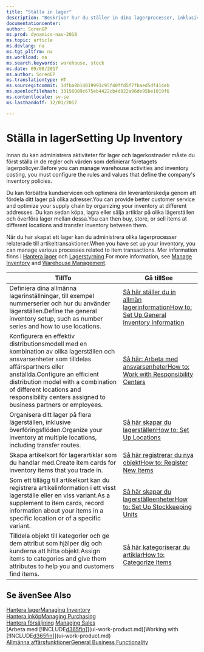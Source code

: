 ```yaml
---
title: "Ställa in lager"
description: "Beskriver hur du ställer in dina lagerprocesser, inklusive överföringsflöden och lagerställen som t.ex. distributionslager."
documentationcenter: 
author: SorenGP
ms.prod: dynamics-nav-2018
ms.topic: article
ms.devlang: na
ms.tgt_pltfrm: na
ms.workload: na
ms.search.keywords: warehouse, stock
ms.date: 09/08/2017
ms.author: SorenGP
ms.translationtype: HT
ms.sourcegitcommit: 1dfba8b14019991c95f40ffd5f7fbaed5df414eb
ms.openlocfilehash: 33156089c675eb4422cb4d022a96de95be1019f6
ms.contentlocale: sv-se
ms.lasthandoff: 12/01/2017

---
```

# <a name="setting-up-inventory"></a><span data-ttu-id="e3f81-103">Ställa in lager</span><span class="sxs-lookup"><span data-stu-id="e3f81-103">Setting Up Inventory</span></span>
<span data-ttu-id="e3f81-104">Innan du kan administrera aktiviteter för lager och lagerkostnader måste du först ställa in de regler och värden som definierar företagets lagerpolicyer.</span><span class="sxs-lookup"><span data-stu-id="e3f81-104">Before you can manage warehouse activities and inventory costing, you must configure the rules and values that define the company's inventory policies.</span></span>

<span data-ttu-id="e3f81-105">Du kan förbättra kundservicen och optimera din leverantörskedja genom att fördela ditt lager på olika adresser.</span><span class="sxs-lookup"><span data-stu-id="e3f81-105">You can provide better customer service and optimize your supply chain by organizing your inventory at different addresses.</span></span> <span data-ttu-id="e3f81-106">Du kan sedan köpa, lagra eller sälja artiklar på olika lägerställen och överföra lager mellan dessa.</span><span class="sxs-lookup"><span data-stu-id="e3f81-106">You can then buy, store, or sell items at different locations and transfer inventory between them.</span></span>

<span data-ttu-id="e3f81-107">När du har skapat ett lager kan du administrera olika lagerprocesser relaterade till artikeltransaktioner.</span><span class="sxs-lookup"><span data-stu-id="e3f81-107">When you have set up your inventory, you can manage various processes related to item transactions.</span></span> <span data-ttu-id="e3f81-108">Mer information finns i [Hantera lager](inventory-manage-inventory.md) och [Lagerstyrning](warehouse-manage-warehouse.md).</span><span class="sxs-lookup"><span data-stu-id="e3f81-108">For more information, see [Manage Inventory](inventory-manage-inventory.md) and [Warehouse Management](warehouse-manage-warehouse.md).</span></span>

| <span data-ttu-id="e3f81-109">Till</span><span class="sxs-lookup"><span data-stu-id="e3f81-109">To</span></span> | <span data-ttu-id="e3f81-110">Gå till</span><span class="sxs-lookup"><span data-stu-id="e3f81-110">See</span></span> |
| --- | --- |
| <span data-ttu-id="e3f81-111">Definiera dina allmänna lagerinställningar, till exempel nummerserier och hur du använder lägerställen.</span><span class="sxs-lookup"><span data-stu-id="e3f81-111">Define the general inventory setup, such as number series and how to use locations.</span></span> |[<span data-ttu-id="e3f81-112">Så här ställer du in allmän lagerinformation</span><span class="sxs-lookup"><span data-stu-id="e3f81-112">How to: Set Up General Inventory Information</span></span>](inventory-how-setup-general.md) |
|<span data-ttu-id="e3f81-113">Konfigurera en effektiv distributionsmodell med en kombination av olika lagerställen och ansvarsenheter som tilldelas affärspartners eller anställda.</span><span class="sxs-lookup"><span data-stu-id="e3f81-113">Configure an efficient distribution model with a combination of different locations and responsibility centers assigned to business partners or employees.</span></span>|[<span data-ttu-id="e3f81-114">Så här: Arbeta med ansvarsenheter</span><span class="sxs-lookup"><span data-stu-id="e3f81-114">How to: Work with Responsibility Centers</span></span>](inventory-responsibility-centers.md)|
| <span data-ttu-id="e3f81-115">Organisera ditt lager på flera lägerställen, inklusive överföringsflöden.</span><span class="sxs-lookup"><span data-stu-id="e3f81-115">Organize your inventory at multiple locations, including transfer routes.</span></span> |[<span data-ttu-id="e3f81-116">Så här skapar du lagerställen</span><span class="sxs-lookup"><span data-stu-id="e3f81-116">How to: Set Up Locations</span></span>](inventory-how-register-new-items.md) |
| <span data-ttu-id="e3f81-117">Skapa artikelkort för lagerartiklar som du handlar med.</span><span class="sxs-lookup"><span data-stu-id="e3f81-117">Create item cards for inventory items that you trade in.</span></span> |[<span data-ttu-id="e3f81-118">Så här registrerar du nya objekt</span><span class="sxs-lookup"><span data-stu-id="e3f81-118">How to: Register New Items</span></span>](inventory-how-register-new-items.md) |
|<span data-ttu-id="e3f81-119">Som ett tillägg till artikelkort kan du registrera artikelinformation i ett visst lagerställe eller en viss variant.</span><span class="sxs-lookup"><span data-stu-id="e3f81-119">As a supplement to item cards, record information about your items in a specific location or of a specific variant.</span></span>|[<span data-ttu-id="e3f81-120">Så här skapar du lagerställeenheter</span><span class="sxs-lookup"><span data-stu-id="e3f81-120">How to: Set Up Stockkeeping Units</span></span>](inventory-how-to-set-up-stockkeeping-units.md)|
| <span data-ttu-id="e3f81-121">Tilldela objekt till kategorier och ge dem attribut som hjälper dig och kunderna att hitta objekt.</span><span class="sxs-lookup"><span data-stu-id="e3f81-121">Assign items to categories and give them attributes to help you and customers find items.</span></span> |[<span data-ttu-id="e3f81-122">Så här kategoriserar du artiklar</span><span class="sxs-lookup"><span data-stu-id="e3f81-122">How to: Categorize Items</span></span>](inventory-how-categorize-items.md) |

## <a name="see-also"></a><span data-ttu-id="e3f81-123">Se även</span><span class="sxs-lookup"><span data-stu-id="e3f81-123">See Also</span></span>
[<span data-ttu-id="e3f81-124">Hantera lager</span><span class="sxs-lookup"><span data-stu-id="e3f81-124">Managing Inventory</span></span>](inventory-manage-inventory.md)  
[<span data-ttu-id="e3f81-125">Hantera inköp</span><span class="sxs-lookup"><span data-stu-id="e3f81-125">Managing Purchasing</span></span>](purchasing-manage-purchasing.md)  
<span data-ttu-id="e3f81-126">[Hantera försäljning](sales-manage-sales.md)  </span><span class="sxs-lookup"><span data-stu-id="e3f81-126">[Managing Sales](sales-manage-sales.md)  </span></span>  
<span data-ttu-id="e3f81-127">[Arbeta med [!INCLUDE[d365fin](includes/d365fin_md.md)]](ui-work-product.md)</span><span class="sxs-lookup"><span data-stu-id="e3f81-127">[Working with [!INCLUDE[d365fin](includes/d365fin_md.md)]](ui-work-product.md)</span></span>  
[<span data-ttu-id="e3f81-128">Allmänna affärsfunktioner</span><span class="sxs-lookup"><span data-stu-id="e3f81-128">General Business Functionality</span></span>](ui-across-business-areas.md)

